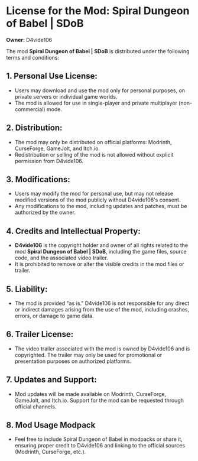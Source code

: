 # License for the Mod: Spiral Dungeon of Babel | SDoB

**Owner:** D4vide106

The mod **Spiral Dungeon of Babel | SDoB** is distributed under the following terms and conditions:

## 1. Personal Use License:
- Users may download and use the mod only for personal purposes, on private servers or individual game worlds.
- The mod is allowed for use in single-player and private multiplayer (non-commercial) mode.

## 2. Distribution:
- The mod may only be distributed on official platforms: Modrinth, CurseForge, GameJolt, and Itch.io.
- Redistribution or selling of the mod is not allowed without explicit permission from D4vide106.

## 3. Modifications:
- Users may modify the mod for personal use, but may not release modified versions of the mod publicly without D4vide106's consent.
- Any modifications to the mod, including updates and patches, must be authorized by the owner.

## 4. Credits and Intellectual Property:
- **D4vide106** is the copyright holder and owner of all rights related to the mod **Spiral Dungeon of Babel | SDoB**, including the game files, source code, and the associated video trailer.
- It is prohibited to remove or alter the visible credits in the mod files or trailer.

## 5. Liability:
- The mod is provided "as is." D4vide106 is not responsible for any direct or indirect damages arising from the use of the mod, including crashes, errors, or damage to game data.

## 6. Trailer License:
- The video trailer associated with the mod is owned by D4vide106 and is copyrighted. The trailer may only be used for promotional or presentation purposes on authorized platforms.

## 7. Updates and Support:
- Mod updates will be made available on Modrinth, CurseForge, GameJolt, and Itch.io. Support for the mod can be requested through official channels.

## 8. Mod Usage Modpack
- Feel free to include Spiral Dungeon of Babel in modpacks or share it, ensuring proper credit to D4vide106 and linking to the official sources (Modrinth, CurseForge, etc.).
